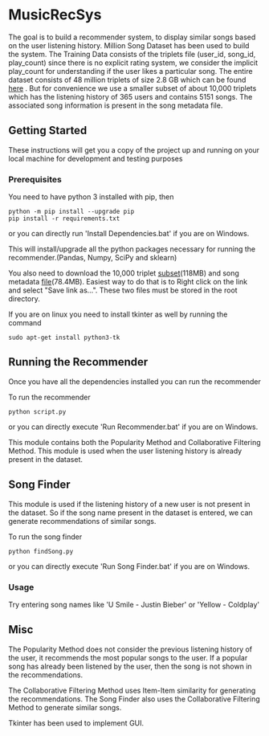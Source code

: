 # MusicRecSys

The goal is to build a recommender system, to display similar songs based on the user listening history. Million Song Dataset has been used to build the system. The Training Data consists of the triplets file (user_id, song_id, play_count) since there is no explicit rating system, we consider the implicit play_count for understanding if the user likes a particular song. The entire dataset consists of 48 million triplets of size 2.8 GB which can be found [here](http://labrosa.ee.columbia.edu/millionsong/sites/default/files/challenge/train_triplets.txt.zip) . But for convenience we use a smaller subset of about 10,000 triplets which has the listening history of 365 users and contains 5151 songs. The associated song information is present in the song metadata file.

## Getting Started

These instructions will get you a copy of the project up and running on your local machine for development and testing purposes

### Prerequisites

You need to have python 3 installed with pip, then 

```
python -m pip install --upgrade pip
pip install -r requirements.txt
```

or you can directly run 'Install Dependencies.bat' if you are on Windows.

This will install/upgrade all the python packages necessary for running the recommender.(Pandas, Numpy, SciPy and sklearn)

You also need to download the 10,000 triplet [subset](http://static.turi.com/datasets/millionsong/10000.txt)(118MB) and song metadata [file](http://static.turi.com/datasets/millionsong/song_data.csv)(78.4MB). Easiest way to do that is to Right click on the link and select "Save link as...". These two files must be stored in the root directory.

If you are on linux you need to install tkinter as well by running the command 

```
sudo apt-get install python3-tk
```

## Running the Recommender

Once you have all the dependencies installed you can run the recommender

To run the recommender

```
python script.py
```

or you can directly execute 'Run Recommender.bat' if you are on Windows.

This module contains both the Popularity Method and Collaborative Filtering Method. This module is used when the user listening history is already present in the dataset.

## Song Finder

This module is used if the listening history of a new user is not present in the dataset. So if the song name present in the dataset is entered, we can generate recommendations of similar songs.

To run the song finder 

```
python findSong.py
```

or you can directly execute 'Run Song Finder.bat' if you are on Windows.

### Usage

Try entering song names like 'U Smile - Justin Bieber' or 'Yellow - Coldplay'

## Misc

The Popularity Method does not consider the previous listening history of the user, it recommends the most popular songs to the user. If a popular song has already been listened by the user, then the song is not shown in the recommendations.

The Collaborative Filtering Method uses Item-Item similarity for generating the recommendations. The Song Finder also uses the Collaborative Filtering Method to generate similar songs.

Tkinter has been used to implement GUI.
